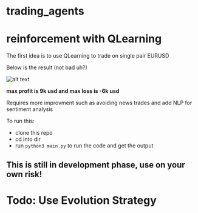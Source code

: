 # trading_agents

# reinforcement with QLearning
The first idea is to use QLearning to trade on single pair EURUSD

Below is the result (not bad uh?)

![alt text](https://github.com/xymerz1/trading_agents/blob/master/reinforce-tf/eurusd.png)

**max profit is 9k usd and max loss is -6k usd**

Requires more improvment such as avoiding news trades and add NLP for sentiment analysis

To run this:
* clone this repo
* cd into dir
* run `python3 main.py` to run the code and get the output

## This is still in development phase, use on your own risk!
# Todo: Use Evolution Strategy 
